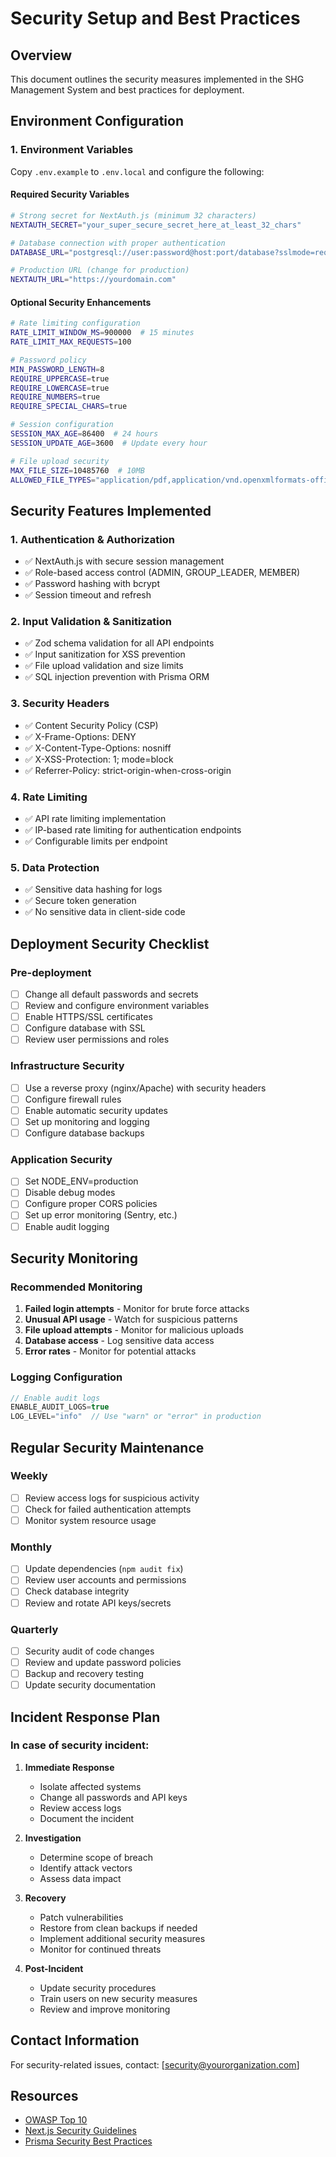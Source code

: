 # Security Setup and Best Practices

## Overview
This document outlines the security measures implemented in the SHG Management System and best practices for deployment.

## Environment Configuration

### 1. Environment Variables
Copy `.env.example` to `.env.local` and configure the following:

#### Required Security Variables
```bash
# Strong secret for NextAuth.js (minimum 32 characters)
NEXTAUTH_SECRET="your_super_secure_secret_here_at_least_32_chars"

# Database connection with proper authentication
DATABASE_URL="postgresql://user:password@host:port/database?sslmode=require"

# Production URL (change for production)
NEXTAUTH_URL="https://yourdomain.com"
```

#### Optional Security Enhancements
```bash
# Rate limiting configuration
RATE_LIMIT_WINDOW_MS=900000  # 15 minutes
RATE_LIMIT_MAX_REQUESTS=100

# Password policy
MIN_PASSWORD_LENGTH=8
REQUIRE_UPPERCASE=true
REQUIRE_LOWERCASE=true
REQUIRE_NUMBERS=true
REQUIRE_SPECIAL_CHARS=true

# Session configuration
SESSION_MAX_AGE=86400  # 24 hours
SESSION_UPDATE_AGE=3600  # Update every hour

# File upload security
MAX_FILE_SIZE=10485760  # 10MB
ALLOWED_FILE_TYPES="application/pdf,application/vnd.openxmlformats-officedocument.spreadsheetml.sheet"
```

## Security Features Implemented

### 1. Authentication & Authorization
- ✅ NextAuth.js with secure session management
- ✅ Role-based access control (ADMIN, GROUP_LEADER, MEMBER)
- ✅ Password hashing with bcrypt
- ✅ Session timeout and refresh

### 2. Input Validation & Sanitization
- ✅ Zod schema validation for all API endpoints
- ✅ Input sanitization for XSS prevention
- ✅ File upload validation and size limits
- ✅ SQL injection prevention with Prisma ORM

### 3. Security Headers
- ✅ Content Security Policy (CSP)
- ✅ X-Frame-Options: DENY
- ✅ X-Content-Type-Options: nosniff
- ✅ X-XSS-Protection: 1; mode=block
- ✅ Referrer-Policy: strict-origin-when-cross-origin

### 4. Rate Limiting
- ✅ API rate limiting implementation
- ✅ IP-based rate limiting for authentication endpoints
- ✅ Configurable limits per endpoint

### 5. Data Protection
- ✅ Sensitive data hashing for logs
- ✅ Secure token generation
- ✅ No sensitive data in client-side code

## Deployment Security Checklist

### Pre-deployment
- [ ] Change all default passwords and secrets
- [ ] Review and configure environment variables
- [ ] Enable HTTPS/SSL certificates
- [ ] Configure database with SSL
- [ ] Review user permissions and roles

### Infrastructure Security
- [ ] Use a reverse proxy (nginx/Apache) with security headers
- [ ] Configure firewall rules
- [ ] Enable automatic security updates
- [ ] Set up monitoring and logging
- [ ] Configure database backups

### Application Security
- [ ] Set NODE_ENV=production
- [ ] Disable debug modes
- [ ] Configure proper CORS policies
- [ ] Set up error monitoring (Sentry, etc.)
- [ ] Enable audit logging

## Security Monitoring

### Recommended Monitoring
1. **Failed login attempts** - Monitor for brute force attacks
2. **Unusual API usage** - Watch for suspicious patterns
3. **File upload attempts** - Monitor for malicious uploads
4. **Database access** - Log sensitive data access
5. **Error rates** - Monitor for potential attacks

### Logging Configuration
```javascript
// Enable audit logs
ENABLE_AUDIT_LOGS=true
LOG_LEVEL="info"  // Use "warn" or "error" in production
```

## Regular Security Maintenance

### Weekly
- [ ] Review access logs for suspicious activity
- [ ] Check for failed authentication attempts
- [ ] Monitor system resource usage

### Monthly
- [ ] Update dependencies (`npm audit fix`)
- [ ] Review user accounts and permissions
- [ ] Check database integrity
- [ ] Review and rotate API keys/secrets

### Quarterly
- [ ] Security audit of code changes
- [ ] Review and update password policies
- [ ] Backup and recovery testing
- [ ] Update security documentation

## Incident Response Plan

### In case of security incident:
1. **Immediate Response**
   - Isolate affected systems
   - Change all passwords and API keys
   - Review access logs
   - Document the incident

2. **Investigation**
   - Determine scope of breach
   - Identify attack vectors
   - Assess data impact

3. **Recovery**
   - Patch vulnerabilities
   - Restore from clean backups if needed
   - Implement additional security measures
   - Monitor for continued threats

4. **Post-Incident**
   - Update security procedures
   - Train users on new security measures
   - Review and improve monitoring

## Contact Information
For security-related issues, contact: [security@yourorganization.com]

## Resources
- [OWASP Top 10](https://owasp.org/www-project-top-ten/)
- [Next.js Security Guidelines](https://nextjs.org/docs/basic-features/security-headers)
- [Prisma Security Best Practices](https://www.prisma.io/docs/guides/database/prisma-client-security)
